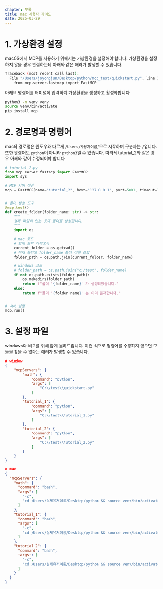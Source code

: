 ```yaml
---
chapter: 부록
title: mac 사용자 가이드
date: 2025-03-29
---
```


# 1. 가상환경 설정

macOS에서 MCP를 사용하기 위해서는 가상환경을 설정해야 합니다. 가상환경을 설정하지 않을 경우 연결하는데 아래와 같은 애러가 발생할 수 있습니다.

```bash
Traceback (most recent call last):
  File "/Users/joyongjun/Desktop/python/mcp_test/quickstart.py", line 1, in <module>
    from mcp.server.fastmcp import FastMCP
```

아래의 명령어를 터미널에 입력하여 가상환경을 생성하고 활성화합니다.

```bash
python3 -m venv venv
source venv/bin/activate
pip install mcp
```

# 2. 경로명과 명령어

mac의 경로명은 윈도우와 다르게 `/Users/사용자이름/`으로 시작하며 구분자는 `/`입니다. 또한 명령어도 `python`이 아니라 `python3`일 수 있습니다. 따라서 tutorial_2와 같은 경우 아래와 같이 수정되어야 합니다.

```python
# tutorial_2.py
from mcp.server.fastmcp import FastMCP
import sys

# MCP 서버 생성
mcp = FastMCP(name="tutorial_2", host="127.0.0.1", port=5001, timeout=30)


# 폴더 생성 도구
@mcp.tool()
def create_folder(folder_name: str) -> str:
    """
    현재 파일이 있눈 곳에 폴더를 생성합니다.
    """
    import os

    # mac 코드
    # 현재 폴더 가져오기
    current_folder = os.getcwd()
    # 현재 폴더에 folder_name 폴더 이름 결합
    folder_path = os.path.join(current_folder, folder_name)

    # windows 코드
    # folder_path = os.path.join("c:/test", folder_name)
    if not os.path.exists(folder_path):
        os.makedirs(folder_path)
        return f"폴더 '{folder_name}' 가 생성되었습니다."
    else:
        return f"폴더 '{folder_name}' 는 이미 존재합니다."


# 서버 실행
mcp.run()
```

# 3. 설정 파일

windows와 비교를 위해 함게 올려드립니다. 이런 식으로 명령어를 수정하지 않으면 모듈을 찾을 수 없다는 애러가 발생할 수 있습니다.

```json
# window
{
    "mcpServers": {
        "math": {
            "command": "python",
            "args": [
                "C:\\test\\quickstart.py"
            ]
        },
        "tutorial_1": {
            "command": "python",
            "args": [
                "C:\\test\\tutorial_1.py"
            ]
        },
        "tutorial_2": {
            "command": "python",
            "args": [
                "C:\\test\\tutorial_2.py"
            ]
        }
    }
}

# mac
{
  "mcpServers": {
    "math": {
      "command": "bash",
      "args": [
        "-c",
        "cd /Users/실제유저이름/Desktop/python && source venv/bin/activate && python3 /Users/실제유저이름/Desktop/python/mcp_test/quickstart.py"
      ]
    },
    "tutorial_1": {
      "command": "bash",
      "args": [
        "-c",
        "cd /Users/실제유저이름/Desktop/python && source venv/bin/activate && python3 /Users/실제유저이름/Desktop/python/mcp_test/tutorial_1.py"
      ]
    },
    "tutorial_2": {
      "command": "bash",
      "args": [
        "-c",
        "cd /Users/실제유저이름/Desktop/python && source venv/bin/activate && python3 /Users/실제유저이름/Desktop/python/mcp_test/tutorial_2.py"
      ]
    }
  }
}
```